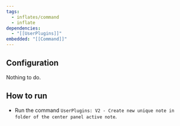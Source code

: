 ```yaml
---
tags:
  - inflates/command
  - inflate
dependencies:
  - "[[UserPlugins]]"
embedded: "[[Command]]"
---
```

## Configuration

Nothing to do.
## How to run

- Run the command `UserPlugins: V2 - Create new unique note in folder of the center panel active note`.